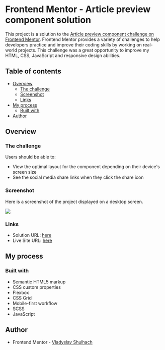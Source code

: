 # Frontend Mentor - Article preview component solution

This project is a solution to the [Article preview component challenge on Frontend Mentor](https://www.frontendmentor.io/challenges/article-preview-component-dYBN_pYFT). Frontend Mentor provides a variety of challenges to help developers practice and improve their coding skills by working on real-world projects. This challenge was a great opportunity to improve my HTML, CSS, JavaScript and responsive design abilities.

## Table of contents

- [Overview](#overview)
  - [The challenge](#the-challenge)
  - [Screenshot](#screenshot)
  - [Links](#links)
- [My process](#my-process)
  - [Built with](#built-with)
- [Author](#author)

## Overview

### The challenge

Users should be able to:

- View the optimal layout for the component depending on their device's screen size
- See the social media share links when they click the share icon

### Screenshot

Here is a screenshot of the project displayed on a desktop screen.

![](./screenshot.jpg)

### Links

- Solution URL: [here](https://your-solution-url.com)
- Live Site URL: [here](https://your-live-site-url.com)

## My process

### Built with

- Semantic HTML5 markup
- CSS custom properties
- Flexbox
- CSS Grid
- Mobile-first workflow
- SCSS
- JavaScript

## Author

- Frontend Mentor - [Vladyslav Shulhach](https://www.frontendmentor.io/profile/vladyslav-shulhach)
